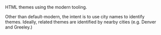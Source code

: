 HTML themes using the modern tooling.

Other than default-modern, the intent is to use city names to identify themes.
Ideally, related themes are identified by nearby cities (e.g. Denver and Greeley.)